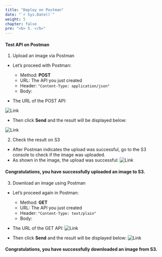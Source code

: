 ```yaml
---
title: "Deploy on Postman"
date: "`r Sys.Date()`"
weight: 5
chapter: false
pre: "<b> 5. </b>"
---
```


#### Test API on Postman

1. Upload an image via Postman

- Let’s proceed with Postman:
  + Method: **POST**
  + URL: The API you just created
  + Header: `"Content-Type: application/json"`
  + Body:

- The URL of the POST API:

![Link](/images/0000.png)

- Then click **Send** and the result will be displayed below:

![Link](/images/111.png)

2. Check the result on S3  
- After Postman indicates the upload was successful, go to the S3 console to check if the image was uploaded.
- As shown in the image, the upload was successful:
![Link](/images/2222.png)

#### Congratulations, you have successfully uploaded an image to S3.

3. Download an image using Postman

- Let’s proceed again in Postman:
  + Method: **GET**
  + URL: The API you just created
  + Header: `"Content-Type: text/plain"`
  + Body:

- The URL of the GET API:
![Link](/images/5555.png)

- Then click **Send** and the result will be displayed below:
![Link](/images/1128.png)

#### Congratulations, you have successfully downloaded an image from S3.
